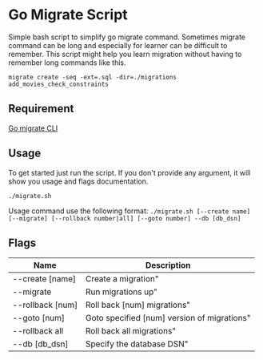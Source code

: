 # Go Migrate Script
Simple bash script to simplify go migrate command. Sometimes migrate command can be long and especially for learner can be difficult to remember. This script might help you learn migration without having to remember long commands like this.
```
migrate create -seq -ext=.sql -dir=./migrations add_movies_check_constraints
```
## Requirement
[Go migrate CLI](https://github.com/golang-migrate/migrate)

## Usage
To get started just run the script. If you don't provide any argument, it will show you usage and flags documentation.
```
./migrate.sh
```
Usage command use the following format:
`./migrate.sh [--create name] [--migrate] [--rollback number|all] [--goto number] --db [db_dsn]`
## Flags
| Name                | Description                                    |
| ------------------- | ---------------------------------------------- |
|--create \[name\]    | Create a migration"                            |
|--migrate            | Run migrations up"                             |
|--rollback \[num\]   | Roll back \[num\] migrations"                  |
|--goto \[num\]       | Goto specified \[num\] version of migrations"  | 
|--rollback all       | Roll back all migrations"                      |
|--db \[db_dsn\]      | Specify the database DSN"                      |
